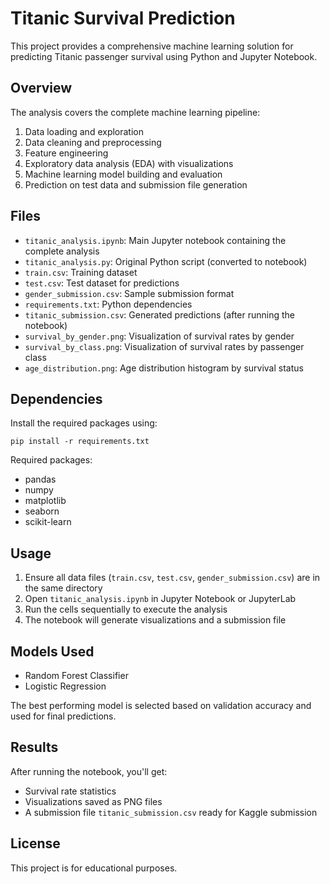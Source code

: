 # Titanic Survival Prediction

This project provides a comprehensive machine learning solution for predicting Titanic passenger survival using Python and Jupyter Notebook.

## Overview

The analysis covers the complete machine learning pipeline:
1. Data loading and exploration
2. Data cleaning and preprocessing
3. Feature engineering
4. Exploratory data analysis (EDA) with visualizations
5. Machine learning model building and evaluation
6. Prediction on test data and submission file generation

## Files

- `titanic_analysis.ipynb`: Main Jupyter notebook containing the complete analysis
- `titanic_analysis.py`: Original Python script (converted to notebook)
- `train.csv`: Training dataset
- `test.csv`: Test dataset for predictions
- `gender_submission.csv`: Sample submission format
- `requirements.txt`: Python dependencies
- `titanic_submission.csv`: Generated predictions (after running the notebook)
- `survival_by_gender.png`: Visualization of survival rates by gender
- `survival_by_class.png`: Visualization of survival rates by passenger class
- `age_distribution.png`: Age distribution histogram by survival status

## Dependencies

Install the required packages using:
```
pip install -r requirements.txt
```

Required packages:
- pandas
- numpy
- matplotlib
- seaborn
- scikit-learn

## Usage

1. Ensure all data files (`train.csv`, `test.csv`, `gender_submission.csv`) are in the same directory
2. Open `titanic_analysis.ipynb` in Jupyter Notebook or JupyterLab
3. Run the cells sequentially to execute the analysis
4. The notebook will generate visualizations and a submission file

## Models Used

- Random Forest Classifier
- Logistic Regression

The best performing model is selected based on validation accuracy and used for final predictions.

## Results

After running the notebook, you'll get:
- Survival rate statistics
- Visualizations saved as PNG files
- A submission file `titanic_submission.csv` ready for Kaggle submission

## License

This project is for educational purposes.
